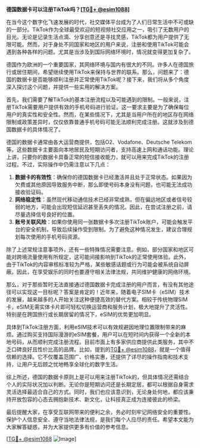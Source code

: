 **德国数据卡可以注册TikTok吗？[[TG💪+ @esim1088](https://t.me/s/esim1088)]**

在当今这个数字化飞速发展的时代，社交媒体平台成为了人们日常生活中不可或缺的一部分。TikTok作为全球最受欢迎的短视频社交应用之一，吸引了无数用户的目光。无论是记录生活点滴、分享创意还是寻找灵感，TikTok都为用户提供了无限可能。然而，对于身处不同国家和地区的用户来说，注册和使用TikTok可能会遇到各种各样的问题。尤其是当涉及到国际网络环境时，情况就变得更加复杂了。

德国作为欧洲的一个重要国家，其网络环境与国内有很大的不同。许多人在德国旅行或居住期间，希望继续使用TikTok来保持与世界的联系。那么，问题来了：德国的数据卡是否能够顺利注册并正常使用TikTok呢？接下来，我们将从多个角度深入探讨这个问题，并提供一些实用的解决方案。

首先，我们需要了解TikTok的基本注册流程以及可能遇到的限制。一般来说，注册TikTok需要用户提供有效的手机号码进行验证。这一要求主要是为了确保每位用户的真实性和安全性。然而，在某些情况下，尤其是当用户所在的地区存在网络限制或政策差异时，仅仅依靠普通手机号码可能无法顺利完成注册。这就涉及到德国数据卡的具体情况了。

德国的数据卡通常由各大运营商提供，包括O2、Vodafone、Deutsche Telekom等。这些数据卡主要面向本地居民及短期访问者，支持高速上网和通话功能。理论上讲，只要你的数据卡具备正常的短信接收能力，就可以用来完成TikTok的注册过程。不过，实际操作中仍需注意以下几点：

1. **数据卡的有效性**：确保你的德国数据卡已经激活并且处于正常状态。如果因为欠费或其他原因导致服务中断，那么即使号码本身没有问题，也可能无法成功接收验证码。
2. **网络稳定性**：虽然现代移动通信技术已经非常成熟，但在偏远地区或者信号较弱的地方，可能会出现短信延迟甚至丢失的情况。因此，在尝试注册之前，请尽量选择信号良好的位置。
3. **账号关联风险**：如果你使用同一张数据卡多次注册TikTok账户，可能会触发平台的安全机制，导致后续操作受到限制。为了避免这种情况发生，建议合理规划每次使用的手机号码资源。

除了上述常规注意事项外，还有一些特殊情况需要注意。例如，部分国家和地区可能对跨境流量使用有所规定，这可能间接影响到TikTok的正常使用体验。此外，由于TikTok的内容审核标准较为严格，某些敏感话题或行为可能会被系统自动屏蔽。因此，在享受娱乐的同时也要遵守相关法律法规，共同维护健康的网络环境。

那么，对于那些暂时无法直接通过德国数据卡完成注册的用户而言，有没有其他途径可以实现这一目标呢？答案是肯定的！近年来，随着电子SIM卡（eSIM）技术的发展，越来越多的人开始关注这种便捷高效的替代方案。相较于传统物理SIM卡，eSIM无需实体卡片即可轻松切换运营商和服务计划，极大地提升了灵活性。特别是在跨国旅行或长期居留的情况下，eSIM的优势更加明显。

具体到TikTok注册方面，利用eSIM技术可以有效规避因地理位置限制带来的麻烦。通过购买支持国际漫游的eSIM套餐，用户可以在短时间内获得一个全新的本地号码，从而顺利完成注册流程。目前市面上有多家供应商提供此类服务，其中不乏口碑良好且性价比高的品牌。比如，提到的[TG💪+ @esim1088](https://t.me/s/esim1088)，就是一个值得信赖的选择。它不仅覆盖范围广、价格实惠，还提供了详尽的操作指南和技术支持，让用户无后顾之忧地畅享全球化的数字生活。

综上所述，德国的数据卡原则上是可以用来注册TikTok的，但具体情况还需结合个人的实际状况加以判断。无论你是短期访问还是长期定居，都可以根据自身需求灵活选择最适合自己的方式。同时，我们也应该意识到，无论身处何地，都应该秉持开放包容的心态去拥抱新技术、新文化，让科技真正成为连接彼此的桥梁。

最后提醒大家，在享受互联网带来的便利之余，务必时刻牢记网络安全的重要性。保护个人信息安全、遵守当地法律法规，是我们每个人应尽的责任。希望本文能为大家解答疑惑，并为大家提供更多有价值的参考信息。

[[TG💪+ @esim1088](https://t.me/s/esim1088) ![Image](https://i.postimg.cc/4NQfJmqS/Snipaste-2025-05-13-00-14-12.png)]